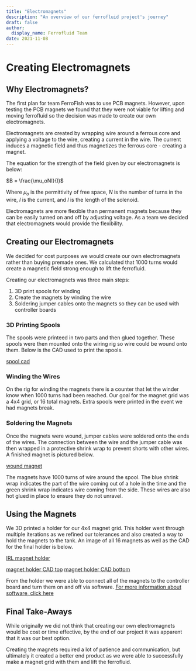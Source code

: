 ```yaml
---
title: "Electromagnets"
description: "An overview of our ferrofluid project's journey"
draft: false
author:
  display_name: Ferrofluid Team
date: 2021-11-08
---
```


# Creating Electromagnets

## Why Electromagnets?

The first plan for team FerroFish was to use PCB magnets. However, upon testing the PCB magnets we found that they were not viable for lifting and moving ferrofluid so the decision was made to create our own electromagnets.

Electromagnets are created by wrapping wire around a ferrous core and applying a voltage to the wire, creating a current in the wire. The current induces a magnetic field and thus magnetizes the ferrous core - creating a magnet.

The equation for the strength of the field given by our electromagnets is below:

$B = \frac{\mu_oNI}{l}$

Where $\mu_o$ is the permittivity of free space, $N$ is the number of turns in the wire, $I$ is the current, and $l$ is the length of the solenoid.

Electromagnets are more flexible than permanent magnets because they can be easily turned on and off by adjusting voltage. As a team we decided that electromagnets would provide the flexibility.

## Creating our Electromagnets

We decided for cost purposes we would create our own electromagnets rather than buying premade ones. We calculated that 1000 turns would create a magnetic field strong enough to lift the ferrofluid.

Creating our electromagnets was three main steps:
1. 3D print spools for winding
2. Create the magnets by winding the wire
3. Soldering jumper cables onto the magnets so they can be used with controller boards

### 3D Printing Spools

The spools were printeed in two parts and then glued together. These spools were then mounted onto the wiring rig so wire could be wound onto them. Below is the CAD used to print the spools.

[spool cad](../static/images/spool_cad.png)

### Winding the Wires

On the rig for winding the magnets there is a counter that let the winder know when 1000 turns had been reached. Our goal for the magnet grid was a 4x4 grid, or 16 total magnets. Extra spools were printed in the event we had magnets break.

### Soldering the Magnets

Once the magnets were wound, jumper cables were soldered onto the ends of the wires. The connection between the wire and the jumper cable was then wrapped in a protective shrink wrap to prevent shorts with other wires. A finished magnet is pictured below.

[wound magnet](../static/images/magnet.jpg)

The magnets have 1000 turns of wire around the spool. The blue shrink wrap indicates the part of the wire coming out of a hole in the time and the green shrink wrap indicates wire coming from the side. These wires are also hot glued in place to ensure they do not unravel.

## Using the Magnets

We 3D printed a holder for our 4x4 magnet grid. This holder went through multiple iterations as we refined our tolerances and also created a way to hold the magnets to the tank. An image of all 16 magnets as well as the CAD for the final holder is below.

[IRL magnet holder](../static/images/irl_magnet_holder.png)


[magnet holder CAD top](../static/images/magnet_holder_iso.png)
[magnet holder CAD bottom](../static/images/magnet_holder_iso_lower.png)

From the holder we were able to connect all of the magnets to the controller board and turn them on and off via software.
[For more information about software, click here](software.md)

## Final Take-Aways

While originally we did not think that creating our own electromagnets would be cost or time effective, by the end of our project it was apparent that it was our best option. 

Creating the magnets required a lot of patience and communication, but ultimately it created a better end product as we were able to successfully make a magnet grid with them and lift the ferrofluid.
